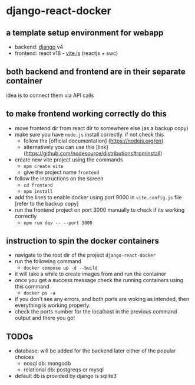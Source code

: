 # django-react-docker

## a template setup environment for webapp
- backend: [django](https://www.djangoproject.com/) v4
- frontend: react v18 - [vite.js](https://vitejs.dev/) (reactjs + swc)

## both backend and frontend are in their separate container
idea is to connect them via API calls

## to make frontend working correctly do this
- move frontend dir from react dir to somewhere else (as a backup copy)
- make sure you have `node.js` install correctly. if not check this
    - follow the [official documentation] (https://nodejs.org/en).
    - alternatively you can use this [link] (https://github.com/nodesource/distributions#rpminstall)
- create new vite project using the commands
    - `npm create vite`
    - give the project name `frontend`
- follow the instructions on the screen
    - `cd frontend`
    - `npm install`
- add the lines to enable docker using port 9000 in `vite.config.js` file [refer to the backup copy]
- run the frontend project on port 3000 manually to check if its working correctly
    - `npm run dev -- --port 3000`


## instruction to spin the docker containers
- navigate to the root dir of the project `django-react-docker`
- run the following command
    - `docker compose up -d --build`
- it will take a while to create images from and run the container
- once you get a success message check the running containers using this command
    - `docker ps -a`
- if you don't see any errors, and both ports are woking as intended, then everything is working properly.
- check the ports number for the localhost in the previous command output and there you go!


## TODOs
- database: will be added for the backend later either of the popular choices
    - nosql db: mongodb
    - relational db: postgreqs or mysql
- default db is provided by django is sqlite3
